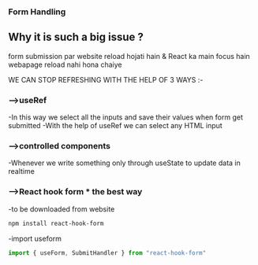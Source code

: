 ### Form Handling

## Why it is such a big issue ?

form submission par website reload hojati hain & React ka main focus hain webapage reload nahi hona chaiye

WE CAN STOP REFRESHING WITH THE HELP OF 3 WAYS :-  
### -->useRef
-In this way we select all the inputs and save their values when form get submitted
-With the help of useRef we can select any HTML input
### -->controlled components 
-Whenever we write something only through useState to update data in realtime
### -->React hook form * the best way
-to be downloaded from website 
```bash
npm install react-hook-form
```
-import useform
```javascript
import { useForm, SubmitHandler } from "react-hook-form"
```
